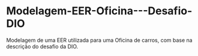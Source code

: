 # Modelagem-EER-Oficina---Desafio-DIO
Modelagem de uma EER utilizada para uma Oficina de carros, com base na descrição do desafio da DIO.
